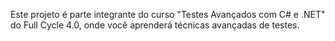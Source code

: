 Este projeto é parte integrante do curso "Testes Avançados com C# e .NET" do Full Cycle 4.0, onde você aprenderá técnicas avançadas de testes.